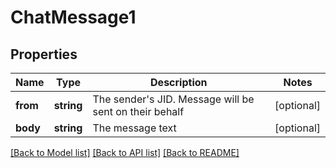 # ChatMessage1

## Properties
Name | Type | Description | Notes
------------ | ------------- | ------------- | -------------
**from** | **string** | The sender&#39;s JID. Message will be sent on their behalf | [optional] 
**body** | **string** | The message text | [optional] 

[[Back to Model list]](../README.md#documentation-for-models) [[Back to API list]](../README.md#documentation-for-api-endpoints) [[Back to README]](../README.md)


